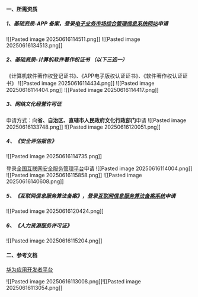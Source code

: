
#### 一、所需资质

#####  1、基础资质-**APP 备案**，登录[电子业务市场综合管理信息系统网站](https://dxzhgl.miit.gov.cn/#/home)申请
![[Pasted image 20250616114511.png]]
![[Pasted image 20250616134513.png]]
##### 2、基础资质-**计算机软件著作权证书** （以下**三选一**）
《计算机软件著作权登记证书》、《APP电子版权认证证书》、《软件著作权认证证书》
![[Pasted image 20250616114434.png]]
![[Pasted image 20250616114404.png]]
![[Pasted image 20250616114417.png]]
##### 3、网络文化经营许可证

申请方式：向**省、自治区、直辖市人民政府文化行政部门**申请
![[Pasted image 20250616133748.png]]
![[Pasted image 20250616120051.png]]

##### 4、《安全评估报告》
![[Pasted image 20250616114735.png]]

登录[全国互联网安全服务管理平台](https://beian.mps.gov.cn/#/)申请
![[Pasted image 20250616114004.png]]
![[Pasted image 20250616115858.png]]
![[Pasted image 20250616140608.png]]

##### 5、《互联网信息服务算法备案》，登录[互联网信息服务算法备案系统](https://beian.cac.gov.cn/#/index)申请
![[Pasted image 20250616120424.png]]

##### 6、《人力资源服务许可证》
![[Pasted image 20250616115204.png]]

#### 二、参考文档

[华为应用开发者平台](https://developer.huawei.com/consumer/cn/doc/app/80301)

![[Pasted image 20250616113008.png]]![[Pasted image 20250616113054.png]]